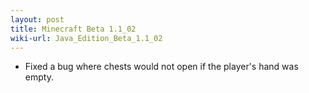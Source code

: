 ```yaml
---
layout: post
title: Minecraft Beta 1.1_02
wiki-url: Java_Edition_Beta_1.1_02
---
```


* Fixed a bug where chests would not open if the player's hand was empty.
